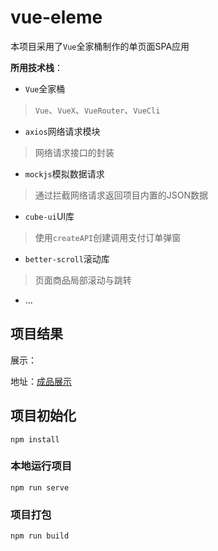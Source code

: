 # vue-eleme

本项目采用了`Vue`全家桶制作的单页面SPA应用

**所用技术栈**：

* `Vue`全家桶
> `Vue`、`VueX`、`VueRouter`、`VueCli`
* `axios`网络请求模块
> 网络请求接口的封装
* `mockjs`模拟数据请求
> 通过拦截网络请求返回项目内置的JSON数据
* `cube-ui`UI库
> 使用`createAPI`创建调用支付订单弹窗
* `better-scroll`滚动库
> 页面商品局部滚动与跳转
* ...
## 项目结果

展示：


地址：[成品展示](https://huansheng1.github.io/eleme-page/)

## 项目初始化
```
npm install
```

### 本地运行项目
```
npm run serve
```

### 项目打包
```
npm run build
```

